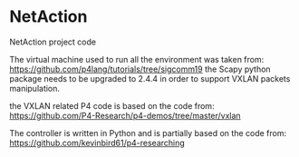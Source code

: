 # NetAction
NetAction project code

The virtual machine used to run all the environment was taken from: https://github.com/p4lang/tutorials/tree/sigcomm19
the Scapy python package needs to be upgraded to 2.4.4 in order to support VXLAN packets manipulation.

the VXLAN related P4 code is based on the code from: https://github.com/P4-Research/p4-demos/tree/master/vxlan

The controller is written in Python and is partially based on the code from: https://github.com/kevinbird61/p4-researching
